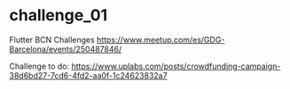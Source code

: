 # challenge_01

Flutter BCN Challenges
https://www.meetup.com/es/GDG-Barcelona/events/250487846/

Challenge to do:
https://www.uplabs.com/posts/crowdfunding-campaign-38d6bd27-7cd6-4fd2-aa0f-1c24623832a7